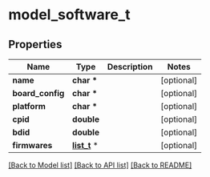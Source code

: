 # model_software_t

## Properties
Name | Type | Description | Notes
------------ | ------------- | ------------- | -------------
**name** | **char \*** |  | [optional] 
**board_config** | **char \*** |  | [optional] 
**platform** | **char \*** |  | [optional] 
**cpid** | **double** |  | [optional] 
**bdid** | **double** |  | [optional] 
**firmwares** | [**list_t**](firmware.md) \* |  | [optional] 

[[Back to Model list]](../README.md#documentation-for-models) [[Back to API list]](../README.md#documentation-for-api-endpoints) [[Back to README]](../README.md)


